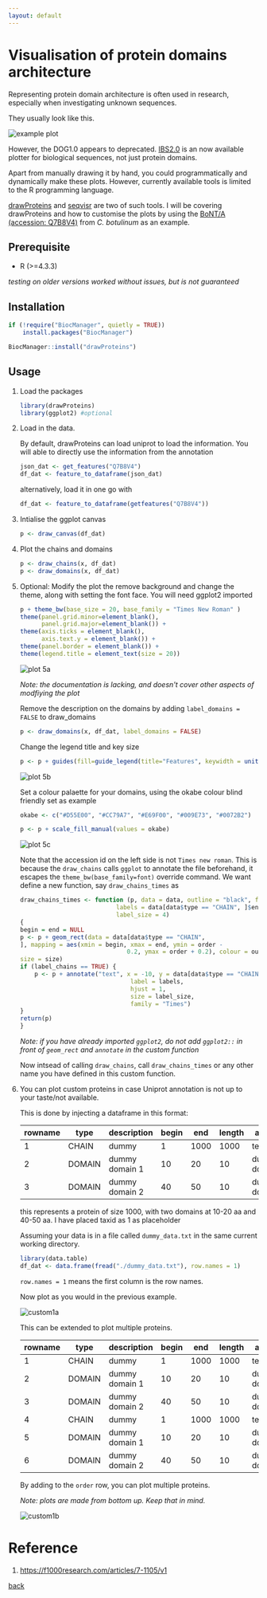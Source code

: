 ```yaml
---
layout: default
---
```


# Visualisation of protein domains architecture

Representing protein domain architecture is often used in research, especially when investigating unknown sequences.

They usually look like this.

![example plot](../images/plot_protein/example_plot.jpg)

However, the DOG1.0 appears to deprecated. [IBS2.0](https://academic.oup.com/nar/article/50/W1/W420/6586865) is an now available plotter for biological sequences, not just protein domains. 

Apart from manually drawing it by hand, you could programmatically and dynamically make these plots. However, currently available tools is limited to the R programming language. 

[drawProteins](https://www.bioconductor.org/packages/release/bioc/html/drawProteins.html) and [seqvisr](https://github.com/vragh/seqvisr) are two of such tools. I will be covering drawProteins and how to customise the plots by using the [BoNT/A (accession: Q7B8V4)](https://www.uniprot.org/uniprotkb/Q7B8V4/entry) from *C. botulinum* as an example.

## Prerequisite

* R (>=4.3.3) 

*testing on older versions worked without issues, but is not guaranteed*

## Installation

```R
if (!require("BiocManager", quietly = TRUE))
    install.packages("BiocManager")

BiocManager::install("drawProteins")
```

## Usage

1. Load the packages 

    ```R
    library(drawProteins)
    library(ggplot2) #optional
    ```

2. Load in the data.

    By default, drawProteins can load uniprot to load the information. You will able to directly use the information from the annotation

    ```R
    json_dat <- get_features("Q7B8V4")
    df_dat <- feature_to_dataframe(json_dat)
    ```

    alternatively, load it in one go with

    ```R
    df_dat <- feature_to_dataframe(getfeatures("Q7B8V4"))
    ```

3. Intialise the ggplot canvas

    ```R
    p <- draw_canvas(df_dat)
    ```

4. Plot the chains and domains

    ```R
    p <- draw_chains(x, df_dat)
    p <- draw_domains(x, df_dat)
    ```

5. Optional: Modify the plot the remove background and change the theme, along with setting the font face. You will need ggplot2 imported

    ```R
    p + theme_bw(base_size = 20, base_family = "Times New Roman" )
    theme(panel.grid.minor=element_blank(), 
          panel.grid.major=element_blank()) +
    theme(axis.ticks = element_blank(), 
          axis.text.y = element_blank()) +
    theme(panel.border = element_blank()) +
    theme(legend.title = element_text(size = 20))
    ```

    ![plot 5a](../images/plot_protein/5a.png)
    

    *Note: the documentation is lacking, and doesn't cover other aspects of modfiying the plot*

    Remove the description on the domains by adding `label_domains = FALSE` to  draw_domains

    ```R
    p <- draw_domains(x, df_dat, label_domains = FALSE)
    ```

    Change the legend title and key size

    ```R
    p <- p + guides(fill=guide_legend(title="Features", keywidth = unit(2, 'cm')))
    ```

    ![plot 5b](../images/plot_protein/5b.png)

    Set a colour palaette for your domains, using the okabe colour blind friendly set as example

    ```R
    okabe <- c("#D55E00", "#CC79A7", "#E69F00", "#009E73", "#0072B2")

    p <- p + scale_fill_manual(values = okabe)
    ```

    ![plot 5c](../images/plot_protein/5c.png)
    
    Note that the accession id on the left side is not `Times new roman`. This is because the `draw_chains` calls `ggplot` to annotate the file beforehand, it escapes the `theme_bw(base_family=font)` override command. We want define a new function, say `draw_chains_times` as

    ```R
    draw_chains_times <- function (p, data = data, outline = "black", fill = "grey", label_chains = TRUE, 
                               labels = data[data$type == "CHAIN", ]$entryName, size = 0.5, 
                               label_size = 4) 
    {
    begin = end = NULL
    p <- p + geom_rect(data = data[data$type == "CHAIN", 
    ], mapping = aes(xmin = begin, xmax = end, ymin = order - 
                                  0.2, ymax = order + 0.2), colour = outline, fill = fill, 
    size = size)
    if (label_chains == TRUE) {
        p <- p + annotate("text", x = -10, y = data[data$type == "CHAIN", ]$order, 
                                   label = labels, 
                                   hjust = 1, 
                                   size = label_size, 
                                   family = "Times")
    } 
    return(p)
    }
    ```

    *Note: if you have already imported `ggplot2`, do not add `ggplot2::` in front of `geom_rect` and `annotate` in the custom function*

    Now intsead of calling `draw_chains`, call `draw_chains_times` or any other name you have defined in this custom function.

6.  You can plot custom proteins in case Uniprot annotation is not up to your taste/not available.

    This is done by injecting a dataframe in this format:

    | rowname | type | description | begin | end | length | accession | entryName | taxid | order
    | -------- | ------- | -------- | ------- | -------- | ------- | -------- | ------- | -------- | ------- |
    | 1 | CHAIN | dummy | 1 | 1000 | 1000 | test_dummy | test_data | 1 | 1
    | 2 | DOMAIN | dummy domain 1 | 10 | 20 | 10 | dummy domain | dummy domain | 1 | 1 |
    | 3 | DOMAIN | dummy domain 2 | 40 | 50 | 10 | dummy domain | dummy domain | 1 | 1 |

    this represents a protein of size 1000, with two domains at 10-20 aa and 40-50 aa. I have placed taxid as 1 as placeholder

    Assuming your data is in a file called `dummy_data.txt` in the same current working directory.
    
    ```R
    library(data.table)
    df_dat <- data.frame(fread("./dummy_data.txt"), row.names = 1)
    ```

    `row.names = 1` means the first column is the row names.

    Now plot as you would in the previous example.

    ![custom1a](../images/plot_protein/custom_1a.png)

    This can be extended to plot multiple proteins.

    | rowname | type | description | begin | end | length | accession | entryName | taxid | order
    | -------- | ------- | -------- | ------- | -------- | ------- | -------- | ------- | -------- | ------- |
    | 1 | CHAIN | dummy | 1 | 1000 | 1000 | test_dummy | test_data | 1 | 1
    | 2 | DOMAIN | dummy domain 1 | 10 | 20 | 10 | dummy domain | dummy domain | 1 | 1 |
    | 3 | DOMAIN | dummy domain 2 | 40 | 50 | 10 | dummy domain | dummy domain | 1 | 1 |
    | 4 | CHAIN | dummy | 1 | 1000 | 1000 | test_dummy | test_data2 | 1 | 2
    | 5 | DOMAIN | dummy domain 1 | 10 | 20 | 10 | dummy domain | dummy domain | 1 | 2 |
    | 6 | DOMAIN | dummy domain 2 | 40 | 50 | 10 | dummy domain | dummy domain | 1 | 2 |

    By adding to the `order` row, you can plot multiple proteins.

    *Note: plots are made from bottom up. Keep that in mind.*

    ![custom1b](../images/plot_protein/custom_1b.png)

# Reference

1. https://f1000research.com/articles/7-1105/v1

[back](../)